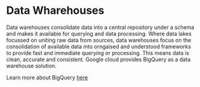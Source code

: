 # Data Wharehouses
Data warehouses consolidate data into a central repository under a schema and makes it available for querying and data processing. Where data lakes focussed on uniting raw data from sources, data warehouses focus on the consolidation of available data into orngaised and understood frameworks to provide fast and immediate querying or processing.  This means data is clean, accurate and consistent. Google cloud provides BigQuery as a data warehouse solution. 

Learn more about BigQuery [here](https://github.com/KyeMML/GCP/blob/main/BigData_ML/BigQuery.md)
